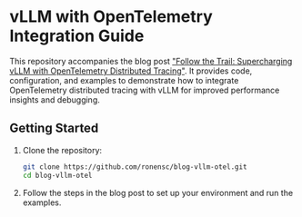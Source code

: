 # vLLM with OpenTelemetry Integration Guide

This repository accompanies the blog post ["Follow the Trail: Supercharging vLLM with OpenTelemetry Distributed Tracing"](TODO:link-to-blog). It provides code, configuration, and examples to demonstrate how to integrate OpenTelemetry distributed tracing with vLLM for improved performance insights and debugging.



## Getting Started

1. Clone the repository:

   ```bash
   git clone https://github.com/ronensc/blog-vllm-otel.git
   cd blog-vllm-otel
2. Follow the steps in the blog post to set up your environment and run the examples.
